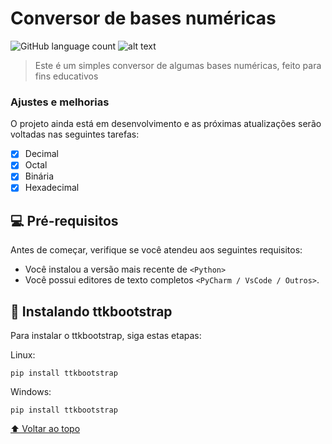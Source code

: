 # Conversor de bases numéricas

<!---Esses são exemplos. Veja https://shields.io para outras pessoas ou para personalizar este conjunto de escudos. Você pode querer incluir dependências, status do projeto e informações de licença aqui--->

![GitHub language count](https://img.shields.io/github/languages/count/peh3k/conversor-de-bases-numericas?style=for-the-badge)
![alt text](https://github.com/peh3k/conversor-de-bases-numericas/blob/ca3df9ebe4483284b168dd41ae141c8447f115cc/tela.png)

> Este é um simples conversor de algumas bases numéricas, feito para fins educativos

### Ajustes e melhorias

O projeto ainda está em desenvolvimento e as próximas atualizações serão voltadas nas seguintes tarefas:

- [x] Decimal
- [x] Octal
- [x] Binária
- [x] Hexadecimal

## 💻 Pré-requisitos

Antes de começar, verifique se você atendeu aos seguintes requisitos:
<!---Estes são apenas requisitos de exemplo. Adicionar, duplicar ou remover conforme necessário--->
* Você instalou a versão mais recente de `<Python>`
* Você possui editores de texto completos `<PyCharm / VsCode / Outros>`.


## 🚀 Instalando ttkbootstrap

Para instalar o ttkbootstrap, siga estas etapas:

Linux:
```
pip install ttkbootstrap
```

Windows:
```
pip install ttkbootstrap
```


[⬆ Voltar ao topo](#conversor-de-bases-numericas)<br>

